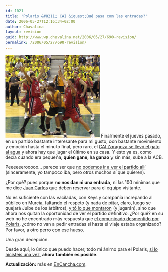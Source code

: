 ```yaml
---
id: 1021
title: 'Polaris &#8211; CAI &iquest;Qué pasa con las entradas?'
date: 2006-05-27T12:16:34+02:00
author: Chavalina
layout: revision
guid: http://www.wp.chavalina.net/2006/05/27/690-revision/
permalink: /2006/05/27/690-revision/
---
```

<img class="imgizqda" src="/imagenes/fotos/polaris-cai.jpg" alt="Una imagen del partido del martes..." /> Finalmente el jueves pasado, en un partido bastante interesante para mi gusto, con bastante movimiento y emoción hasta el minuto final, pero raro, el <a href="http://basketmaniaco.blogspot.com/2006/05/el-polaris-no-aprovecha-su-gran.html" target="_blank">CAI Zaragoza se llevó el gato al agua</a> y ahora hay que jugar el &uacute;ltimo en su casa. Y esto ya es, como dec&iacute;a cuando era peque&ntilde;a, **quien gane, ha ganao** y sin más, sube a la ACB.

Peeeeeerooooo… parece ser que <a href="http://cbmurcia.com/index.php?op=notic&#038;id=1069" target="_blank">no podemos ir a ver el partido all&iacute;</a> (sinceramente, yo tampoco iba, pero otros muchos s&iacute; que quieren). 

&iquest;Por qué? pues porque **no nos dan ni una entrada**, ni las 100 m&iacute;nimas que me dice <a href="http://basketmaniaco.blogspot.com/" target="_blank">Juan Carlos</a> que deben reservar para el equipo visitante.

No es suficiente con las vaciladas, con Keys y compa&ntilde;&iacute;a increpando al p&uacute;blico en Murcia, faltando el respeto (y nada de pitar, claro, luego se quejará Julbe de los árbitros), <a href="http://cbmurcia.com/index.php?op=notic&#038;id=1070" target="_blank">y tó lo que montaron</a> (y jugarán), sino que ahora nos quitan la oportunidad de ver el partido definitivo. &iquest;Por qué? en su web no he encontrado más respuesta que <a href="http://cbmurcia.com/index.php?op=notic&#038;id=1073" target="_blank">el comunicado desmentido por Polaris</a>, &iquest;cómo no van a pedir entradas si hasta el viaje estaba organizado? Por favor, a otro perro con ese hueso.

Una gran decepción.

Desde aqu&iacute;, lo &uacute;nico que puedo hacer, todo mi ánimo para el Polaris, <a href="http://cbmurcia.com/index.php?op=notic&#038;id=1052" target="_blank">si lo hicisteis una vez</a>, **ahora también es posible**.

**Actualización:** más en <a href="http://www.encancha.com/noticia-numero3363-equipo29.html" target="_blank">EnCancha.com</a>.